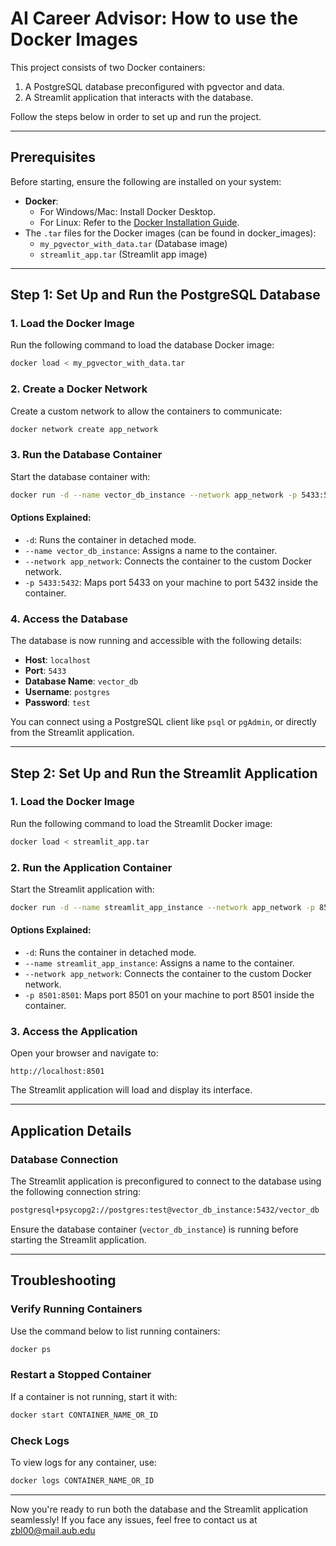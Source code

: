 # AI Career Advisor: How to use the Docker Images

This project consists of two Docker containers:

1. A PostgreSQL database preconfigured with pgvector and data.
2. A Streamlit application that interacts with the database.

Follow the steps below in order to set up and run the project.

---

## Prerequisites

Before starting, ensure the following are installed on your system:

- **Docker**:
  - For Windows/Mac: Install Docker Desktop.
  - For Linux: Refer to the [Docker Installation Guide](https://docs.docker.com/get-docker/).
- The `.tar` files for the Docker images (can be found in docker_images):
  - `my_pgvector_with_data.tar` (Database image)
  - `streamlit_app.tar` (Streamlit app image)

---

## Step 1: Set Up and Run the PostgreSQL Database

### 1. Load the Docker Image
Run the following command to load the database Docker image:
```bash
docker load < my_pgvector_with_data.tar
```

### 2. Create a Docker Network
Create a custom network to allow the containers to communicate:
```bash
docker network create app_network
```

### 3. Run the Database Container
Start the database container with:
```bash
docker run -d --name vector_db_instance --network app_network -p 5433:5432 my_pgvector_with_data
```

#### Options Explained:
- `-d`: Runs the container in detached mode.
- `--name vector_db_instance`: Assigns a name to the container.
- `--network app_network`: Connects the container to the custom Docker network.
- `-p 5433:5432`: Maps port 5433 on your machine to port 5432 inside the container.

### 4. Access the Database
The database is now running and accessible with the following details:

- **Host**: `localhost`
- **Port**: `5433`
- **Database Name**: `vector_db`
- **Username**: `postgres`
- **Password**: `test`

You can connect using a PostgreSQL client like `psql` or `pgAdmin`, or directly from the Streamlit application.

---

## Step 2: Set Up and Run the Streamlit Application

### 1. Load the Docker Image
Run the following command to load the Streamlit Docker image:
```bash
docker load < streamlit_app.tar
```

### 2. Run the Application Container
Start the Streamlit application with:
```bash
docker run -d --name streamlit_app_instance --network app_network -p 8501:8501 streamlit_app
```

#### Options Explained:
- `-d`: Runs the container in detached mode.
- `--name streamlit_app_instance`: Assigns a name to the container.
- `--network app_network`: Connects the container to the custom Docker network.
- `-p 8501:8501`: Maps port 8501 on your machine to port 8501 inside the container.

### 3. Access the Application
Open your browser and navigate to:
```
http://localhost:8501
```
The Streamlit application will load and display its interface.

---

## Application Details

### Database Connection
The Streamlit application is preconfigured to connect to the database using the following connection string:
```bash
postgresql+psycopg2://postgres:test@vector_db_instance:5432/vector_db
```
Ensure the database container (`vector_db_instance`) is running before starting the Streamlit application.

---

## Troubleshooting

### Verify Running Containers
Use the command below to list running containers:
```bash
docker ps
```

### Restart a Stopped Container
If a container is not running, start it with:
```bash
docker start CONTAINER_NAME_OR_ID
```

### Check Logs
To view logs for any container, use:
```bash
docker logs CONTAINER_NAME_OR_ID
```

---

Now you're ready to run both the database and the Streamlit application seamlessly! If you face any issues, feel free to contact us at zbl00@mail.aub.edu

